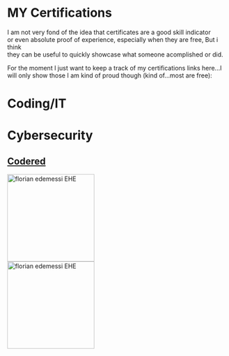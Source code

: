 # MY Certifications

I am not very fond of the idea that certificates are a good skill indicator  
or even absolute proof of experience, especially when they are free, But i think  
they can be useful to quickly showcase what someone acomplished or did.

For the moment I just want to keep a track of my certifications links here...I will only show those I am kind of proud though (kind of...most are free):

# Coding/IT

# Cybersecurity

## [Codered](https://codered.eccouncil.org/your-portal/home)


<img src="https://eccommonstorage.blob.core.windows.net/codered/certificates/3dba20b9-805a-4902-a235-57c4d7fc4bb0.png" alt="florian edemessi EHE" width=200>

<br>

<img src="https://eccommonstorage.blob.core.windows.net/codered/certificates/34d83454-2adb-43b7-bb3f-23f486918966.png" alt="florian edemessi EHE" width=200>

